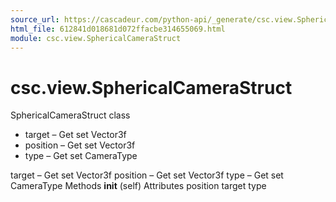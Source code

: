 ```yaml
---
source_url: https://cascadeur.com/python-api/_generate/csc.view.SphericalCameraStruct.html
html_file: 612841d018681d072ffacbe314655069.html
module: csc.view.SphericalCameraStruct
---
```


# csc.view.SphericalCameraStruct 

SphericalCameraStruct class
- target – Get set Vector3f
- position – Get set Vector3f
- type – Get set CameraType

target – Get set Vector3f position – Get set Vector3f type – Get set CameraType Methods __init__ (self) Attributes position target type